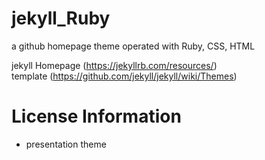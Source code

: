 # jekyll_Ruby

a github homepage theme operated with Ruby, CSS, HTML

jekyll Homepage (https://jekyllrb.com/resources/)  
template (https://github.com/jekyll/jekyll/wiki/Themes)

# License Information
- presentation theme
